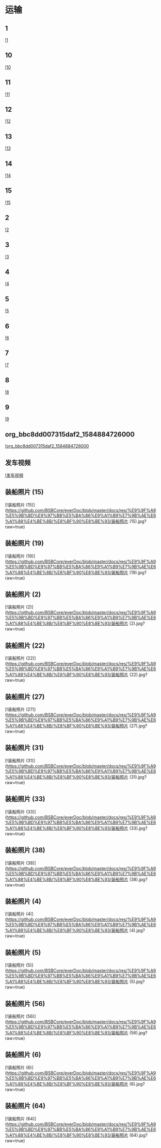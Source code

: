 # 运输
## 1
[!1](https://github.com/BSBCore/everDoc/blob/master/docs/res/%E9%9F%A9%E5%9B%BD%E9%97%BB%E5%BA%86%E9%A1%B9%E7%9B%AE%E6%A1%88%E4%BE%8B/%E8%BF%90%E8%BE%93/1.jpg?raw=true)
## 10
[!10](https://github.com/BSBCore/everDoc/blob/master/docs/res/%E9%9F%A9%E5%9B%BD%E9%97%BB%E5%BA%86%E9%A1%B9%E7%9B%AE%E6%A1%88%E4%BE%8B/%E8%BF%90%E8%BE%93/10.jpg?raw=true)
## 11
[!11](https://github.com/BSBCore/everDoc/blob/master/docs/res/%E9%9F%A9%E5%9B%BD%E9%97%BB%E5%BA%86%E9%A1%B9%E7%9B%AE%E6%A1%88%E4%BE%8B/%E8%BF%90%E8%BE%93/11.jpg?raw=true)
## 12
[!12](https://github.com/BSBCore/everDoc/blob/master/docs/res/%E9%9F%A9%E5%9B%BD%E9%97%BB%E5%BA%86%E9%A1%B9%E7%9B%AE%E6%A1%88%E4%BE%8B/%E8%BF%90%E8%BE%93/12.jpg?raw=true)
## 13
[!13](https://github.com/BSBCore/everDoc/blob/master/docs/res/%E9%9F%A9%E5%9B%BD%E9%97%BB%E5%BA%86%E9%A1%B9%E7%9B%AE%E6%A1%88%E4%BE%8B/%E8%BF%90%E8%BE%93/13.jpg?raw=true)
## 14
[!14](https://github.com/BSBCore/everDoc/blob/master/docs/res/%E9%9F%A9%E5%9B%BD%E9%97%BB%E5%BA%86%E9%A1%B9%E7%9B%AE%E6%A1%88%E4%BE%8B/%E8%BF%90%E8%BE%93/14.jpg?raw=true)
## 15
[!15](https://github.com/BSBCore/everDoc/blob/master/docs/res/%E9%9F%A9%E5%9B%BD%E9%97%BB%E5%BA%86%E9%A1%B9%E7%9B%AE%E6%A1%88%E4%BE%8B/%E8%BF%90%E8%BE%93/15.jpg?raw=true)
## 2
[!2](https://github.com/BSBCore/everDoc/blob/master/docs/res/%E9%9F%A9%E5%9B%BD%E9%97%BB%E5%BA%86%E9%A1%B9%E7%9B%AE%E6%A1%88%E4%BE%8B/%E8%BF%90%E8%BE%93/2.jpg?raw=true)
## 3
[!3](https://github.com/BSBCore/everDoc/blob/master/docs/res/%E9%9F%A9%E5%9B%BD%E9%97%BB%E5%BA%86%E9%A1%B9%E7%9B%AE%E6%A1%88%E4%BE%8B/%E8%BF%90%E8%BE%93/3.jpg?raw=true)
## 4
[!4](https://github.com/BSBCore/everDoc/blob/master/docs/res/%E9%9F%A9%E5%9B%BD%E9%97%BB%E5%BA%86%E9%A1%B9%E7%9B%AE%E6%A1%88%E4%BE%8B/%E8%BF%90%E8%BE%93/4.jpg?raw=true)
## 5
[!5](https://github.com/BSBCore/everDoc/blob/master/docs/res/%E9%9F%A9%E5%9B%BD%E9%97%BB%E5%BA%86%E9%A1%B9%E7%9B%AE%E6%A1%88%E4%BE%8B/%E8%BF%90%E8%BE%93/5.jpg?raw=true)
## 6
[!6](https://github.com/BSBCore/everDoc/blob/master/docs/res/%E9%9F%A9%E5%9B%BD%E9%97%BB%E5%BA%86%E9%A1%B9%E7%9B%AE%E6%A1%88%E4%BE%8B/%E8%BF%90%E8%BE%93/6.jpg?raw=true)
## 7
[!7](https://github.com/BSBCore/everDoc/blob/master/docs/res/%E9%9F%A9%E5%9B%BD%E9%97%BB%E5%BA%86%E9%A1%B9%E7%9B%AE%E6%A1%88%E4%BE%8B/%E8%BF%90%E8%BE%93/7.jpg?raw=true)
## 8
[!8](https://github.com/BSBCore/everDoc/blob/master/docs/res/%E9%9F%A9%E5%9B%BD%E9%97%BB%E5%BA%86%E9%A1%B9%E7%9B%AE%E6%A1%88%E4%BE%8B/%E8%BF%90%E8%BE%93/8.jpg?raw=true)
## 9
[!9](https://github.com/BSBCore/everDoc/blob/master/docs/res/%E9%9F%A9%E5%9B%BD%E9%97%BB%E5%BA%86%E9%A1%B9%E7%9B%AE%E6%A1%88%E4%BE%8B/%E8%BF%90%E8%BE%93/9.jpg?raw=true)
## org_bbc8dd007315daf2_1584884726000
[!org_bbc8dd007315daf2_1584884726000](https://github.com/BSBCore/everDoc/blob/master/docs/res/%E9%9F%A9%E5%9B%BD%E9%97%BB%E5%BA%86%E9%A1%B9%E7%9B%AE%E6%A1%88%E4%BE%8B/%E8%BF%90%E8%BE%93/org_bbc8dd007315daf2_1584884726000.jpg?raw=true)
## 发车视频
[!发车视频](https://github.com/BSBCore/everDoc/blob/master/docs/res/%E9%9F%A9%E5%9B%BD%E9%97%BB%E5%BA%86%E9%A1%B9%E7%9B%AE%E6%A1%88%E4%BE%8B/%E8%BF%90%E8%BE%93/发车视频.png)
## 装船照片 (15)
[!装船照片 (15)](https://github.com/BSBCore/everDoc/blob/master/docs/res/%E9%9F%A9%E5%9B%BD%E9%97%BB%E5%BA%86%E9%A1%B9%E7%9B%AE%E6%A1%88%E4%BE%8B/%E8%BF%90%E8%BE%93/装船照片 (15).jpg?raw=true)
## 装船照片 (19)
[!装船照片 (19)](https://github.com/BSBCore/everDoc/blob/master/docs/res/%E9%9F%A9%E5%9B%BD%E9%97%BB%E5%BA%86%E9%A1%B9%E7%9B%AE%E6%A1%88%E4%BE%8B/%E8%BF%90%E8%BE%93/装船照片 (19).jpg?raw=true)
## 装船照片 (2)
[!装船照片 (2)](https://github.com/BSBCore/everDoc/blob/master/docs/res/%E9%9F%A9%E5%9B%BD%E9%97%BB%E5%BA%86%E9%A1%B9%E7%9B%AE%E6%A1%88%E4%BE%8B/%E8%BF%90%E8%BE%93/装船照片 (2).jpg?raw=true)
## 装船照片 (22)
[!装船照片 (22)](https://github.com/BSBCore/everDoc/blob/master/docs/res/%E9%9F%A9%E5%9B%BD%E9%97%BB%E5%BA%86%E9%A1%B9%E7%9B%AE%E6%A1%88%E4%BE%8B/%E8%BF%90%E8%BE%93/装船照片 (22).jpg?raw=true)
## 装船照片 (27)
[!装船照片 (27)](https://github.com/BSBCore/everDoc/blob/master/docs/res/%E9%9F%A9%E5%9B%BD%E9%97%BB%E5%BA%86%E9%A1%B9%E7%9B%AE%E6%A1%88%E4%BE%8B/%E8%BF%90%E8%BE%93/装船照片 (27).jpg?raw=true)
## 装船照片 (31)
[!装船照片 (31)](https://github.com/BSBCore/everDoc/blob/master/docs/res/%E9%9F%A9%E5%9B%BD%E9%97%BB%E5%BA%86%E9%A1%B9%E7%9B%AE%E6%A1%88%E4%BE%8B/%E8%BF%90%E8%BE%93/装船照片 (31).jpg?raw=true)
## 装船照片 (33)
[!装船照片 (33)](https://github.com/BSBCore/everDoc/blob/master/docs/res/%E9%9F%A9%E5%9B%BD%E9%97%BB%E5%BA%86%E9%A1%B9%E7%9B%AE%E6%A1%88%E4%BE%8B/%E8%BF%90%E8%BE%93/装船照片 (33).jpg?raw=true)
## 装船照片 (38)
[!装船照片 (38)](https://github.com/BSBCore/everDoc/blob/master/docs/res/%E9%9F%A9%E5%9B%BD%E9%97%BB%E5%BA%86%E9%A1%B9%E7%9B%AE%E6%A1%88%E4%BE%8B/%E8%BF%90%E8%BE%93/装船照片 (38).jpg?raw=true)
## 装船照片 (4)
[!装船照片 (4)](https://github.com/BSBCore/everDoc/blob/master/docs/res/%E9%9F%A9%E5%9B%BD%E9%97%BB%E5%BA%86%E9%A1%B9%E7%9B%AE%E6%A1%88%E4%BE%8B/%E8%BF%90%E8%BE%93/装船照片 (4).jpg?raw=true)
## 装船照片 (5)
[!装船照片 (5)](https://github.com/BSBCore/everDoc/blob/master/docs/res/%E9%9F%A9%E5%9B%BD%E9%97%BB%E5%BA%86%E9%A1%B9%E7%9B%AE%E6%A1%88%E4%BE%8B/%E8%BF%90%E8%BE%93/装船照片 (5).jpg?raw=true)
## 装船照片 (56)
[!装船照片 (56)](https://github.com/BSBCore/everDoc/blob/master/docs/res/%E9%9F%A9%E5%9B%BD%E9%97%BB%E5%BA%86%E9%A1%B9%E7%9B%AE%E6%A1%88%E4%BE%8B/%E8%BF%90%E8%BE%93/装船照片 (56).jpg?raw=true)
## 装船照片 (6)
[!装船照片 (6)](https://github.com/BSBCore/everDoc/blob/master/docs/res/%E9%9F%A9%E5%9B%BD%E9%97%BB%E5%BA%86%E9%A1%B9%E7%9B%AE%E6%A1%88%E4%BE%8B/%E8%BF%90%E8%BE%93/装船照片 (6).jpg?raw=true)
## 装船照片 (64)
[!装船照片 (64)](https://github.com/BSBCore/everDoc/blob/master/docs/res/%E9%9F%A9%E5%9B%BD%E9%97%BB%E5%BA%86%E9%A1%B9%E7%9B%AE%E6%A1%88%E4%BE%8B/%E8%BF%90%E8%BE%93/装船照片 (64).jpg?raw=true)
